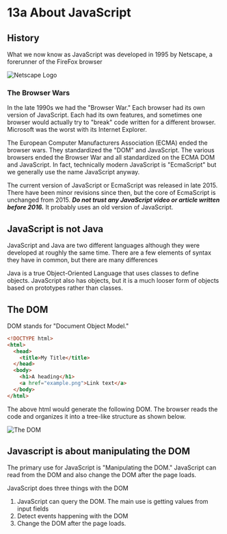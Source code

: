 # 13a About JavaScript

## History


What we now know as JavaScript was developed in 1995 by Netscape, a forerunner of the FireFox browser 

![Netscape Logo](images/240px-Netscape_icon.svg.png)

### The Browser Wars

In the late 1990s we had the "Browser War."  Each browser had its own version of JavaScript.  Each had its own features, and sometimes one browser would actually try to "break" code written for a different browser.  Microsoft was the worst with its Internet Explorer.

The European Computer Manufacturers Association (ECMA) ended the browser wars.  They standardized the "DOM" and JavaScript.  The various browsers ended the Browser War and all standardized on the ECMA DOM and JavaScript.  In fact, technically modern JavaScript is "EcmaScript" but we generally use the name JavaScript anyway.

The current version of JavaScript or EcmaScript was released in late 2015.  There have been minor revisions since then, but the core of EcmaScript is unchanged from 2015.  ***Do not trust any JavaScript video or article written before 2016.*** It probably uses an old version of JavaScript.

## JavaScript is not Java

JavaScript and Java are two different languages although they were developed at roughly the same time.  There are a few elements of syntax they have in common, but there are many differences

Java is a true Object-Oriented Language that uses classes to define objects.  JavaScript also has objects, but it is a much looser form of objects based on prototypes rather than classes.

## The DOM

DOM stands for "Document Object Model."  

```html
<!DOCTYPE html>
<html>
  <head>
    <title>My Title</title>
  </head>
  <body>
    <h1>A heading</h1>
    <a href="example.png">Link text</a>
  </body>
</html>
```

The above html would generate the following DOM.  The browser reads the code and organizes it into a tree-like structure as shown below.

![The DOM](images/500px-DOM-model.svg.png)

## Javascript is about manipulating the DOM

The primary use for JavaScript is "Manipulating the DOM."  JavaScript can read from the DOM and also change the DOM after the page loads.

JavaScript does three things with the DOM

1. JavaScript can query the DOM.  The main use is getting values from input fields
2. Detect events happening with the DOM
3. Change the DOM after the page loads.